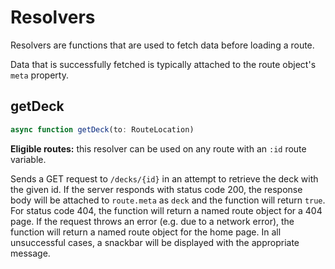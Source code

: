 # Resolvers
Resolvers are functions that are used to fetch data before loading a route.

Data that is successfully fetched is typically attached to the route object's ``meta`` property.

## getDeck
```typescript
async function getDeck(to: RouteLocation)
```

**Eligible routes:** this resolver can be used on any route with an ``:id`` route variable.

Sends a GET request to ``/decks/{id}`` in an attempt to retrieve the deck with the given id. If the server responds with status code 200, the response body will be attached to ``route.meta`` as ``deck`` and the function will return ``true``. For status code 404, the function will return a named route object for a 404 page. If the request throws an error (e.g. due to a network error), the function will return a named route object for the home page. In all unsuccessful cases, a snackbar will be displayed with the appropriate message.
